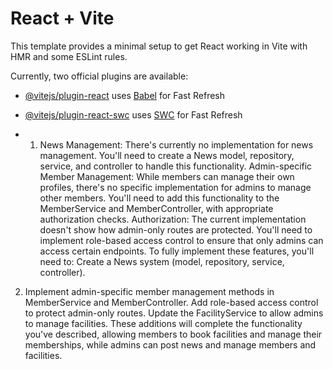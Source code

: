 # React + Vite

This template provides a minimal setup to get React working in Vite with HMR and some ESLint rules.

Currently, two official plugins are available:

- [@vitejs/plugin-react](https://github.com/vitejs/vite-plugin-react/blob/main/packages/plugin-react/README.md) uses [Babel](https://babeljs.io/) for Fast Refresh
- [@vitejs/plugin-react-swc](https://github.com/vitejs/vite-plugin-react-swc) uses [SWC](https://swc.rs/) for Fast Refresh

- 1. News Management:
There's currently no implementation for news management. You'll need to create a News model, repository, service, and controller to handle this functionality.
Admin-specific Member Management:
While members can manage their own profiles, there's no specific implementation for admins to manage other members. You'll need to add this functionality to the MemberService and MemberController, with appropriate authorization checks.
Authorization:
The current implementation doesn't show how admin-only routes are protected. You'll need to implement role-based access control to ensure that only admins can access certain endpoints.
To fully implement these features, you'll need to:
Create a News system (model, repository, service, controller).
2. Implement admin-specific member management methods in MemberService and MemberController.
Add role-based access control to protect admin-only routes.
Update the FacilityService to allow admins to manage facilities.
These additions will complete the functionality you've described, allowing members to book facilities and manage their memberships, while admins can post news and manage members and facilities.
